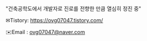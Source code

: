 "건축공학도에서 개발자로 진로를 전향한 만큼 열심히 정진 중"

✉Tistory: https://ovg07047.tistory.com/

✉️Email : ovg07047@naver.com


<!--
**Juhyeok0202/Juhyeok0202** is a ✨ _special_ ✨ repository because its `README.md` (this file) appears on your GitHub profile.

Here are some ideas to get you started:

- 🔭 I’m currently working on ...
- 🌱 I’m currently learning ...
- 👯 I’m looking to collaborate on ...
- 🤔 I’m looking for help with ...
- 💬 Ask me about ...
- 📫 How to reach me: ...
- 😄 Pronouns: ...
- ⚡ Fun fact: ...
-->
